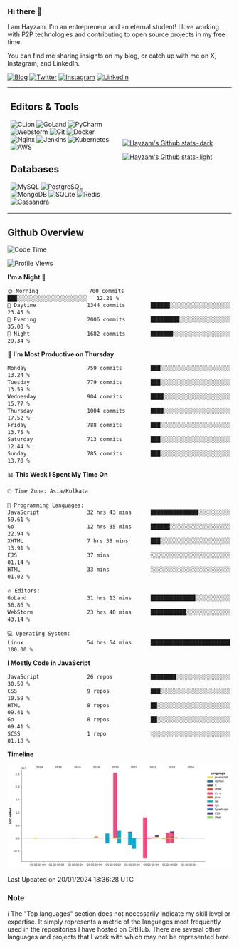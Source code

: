 ### Hi there 👋

I am Hayzam. I'm an entrepreneur and an eternal student! I love working with P2P technologies and contributing to open source projects in my free time.

You can find me sharing insights on my blog, or catch up with me on X, Instagram, and LinkedIn.

[![Blog](https://img.shields.io/badge/Blog-%2312100E.svg?&style=for-the-badge&logo=medium&logoColor=white)](https://hayzam.com)
[![Twitter](https://img.shields.io/badge/Twitter-%231DA1F2.svg?&style=for-the-badge&logo=X&logoColor=white)](https://twitter.com/hayzam_js)
[![Instagram](https://img.shields.io/badge/Instagram-%23E4405F.svg?&style=for-the-badge&logo=instagram&logoColor=white)](https://instagram.com/hayzam.ts)
[![LinkedIn](https://img.shields.io/badge/LinkedIn-%230077B5.svg?&style=for-the-badge&logo=linkedin&logoColor=white)](https://www.linkedin.com/in/hayzam-s-2b9b95139/)

<table width="100%">
<tr>
<td width="50%">

## Editors & Tools

![CLion](https://img.shields.io/badge/-CLion-000000?style=flat&logo=CLion)
![GoLand](https://img.shields.io/badge/-GoLand-000000?style=flat&logo=Goland)
![PyCharm](https://img.shields.io/badge/-PyCharm-000000?style=flat&logo=PyCharm)
![Webstorm](https://img.shields.io/badge/-WebStorm-000000?style=flat&logo=WebStorm)
![Git](https://img.shields.io/badge/-Git-000000?style=flat&logo=git)
![Docker](https://img.shields.io/badge/-Docker-000000?style=flat&logo=docker)
![Nginx](https://img.shields.io/badge/-Nginx-000000?style=flat&logo=nginx)
![Jenkins](https://img.shields.io/badge/-Jenkins-000000?style=flat&logo=jenkins)
![Kubernetes](https://img.shields.io/badge/-Kubernetes-000000?style=flat&logo=kubernetes)
![AWS](https://img.shields.io/badge/-AWS-000000?style=flat&logo=amazon-aws)

## Databases

![MySQL](https://img.shields.io/badge/-MySQL-000000?style=flat&logo=mysql)
![PostgreSQL](https://img.shields.io/badge/-PostgreSQL-000000?style=flat&logo=postgresql)
![MongoDB](https://img.shields.io/badge/-MongoDB-000000?style=flat&logo=mongodb)
![SQLite](https://img.shields.io/badge/-SQLite-000000?style=flat&logo=sqlite)
![Redis](https://img.shields.io/badge/-Redis-000000?style=flat&logo=redis)
![Cassandra](https://img.shields.io/badge/-Cassandra-000000?style=flat&logo=apache-cassandra)
</div>

<td width="50%">
 
[![Hayzam's Github stats-dark](https://github-readme-stats.vercel.app/api?username=hayzamjs&show_icons=true&theme=dark#gh-dark-mode-only)](https://github.com/anuraghazra/github-readme-stats#gh-dark-mode-only)
 
[![Hayzam's Github stats-light](https://github-readme-stats.vercel.app/api?username=hayzamjs&show_icons=true&theme=default#gh-light-mode-only)](https://github.com/anuraghazra/github-readme-stats#gh-light-mode-only)

</td>
</tr>
</table>
 
## Github Overview


<!--START_SECTION:waka-->
![Code Time](http://img.shields.io/badge/Code%20Time-475%20hrs%2029%20mins-blue)

![Profile Views](http://img.shields.io/badge/Profile%20Views-0-blue)

**I'm a Night 🦉** 

```text
🌞 Morning                700 commits         ███░░░░░░░░░░░░░░░░░░░░░░   12.21 % 
🌆 Daytime                1344 commits        ██████░░░░░░░░░░░░░░░░░░░   23.45 % 
🌃 Evening                2006 commits        █████████░░░░░░░░░░░░░░░░   35.00 % 
🌙 Night                  1682 commits        ███████░░░░░░░░░░░░░░░░░░   29.34 % 
```
📅 **I'm Most Productive on Thursday** 

```text
Monday                   759 commits         ███░░░░░░░░░░░░░░░░░░░░░░   13.24 % 
Tuesday                  779 commits         ███░░░░░░░░░░░░░░░░░░░░░░   13.59 % 
Wednesday                904 commits         ████░░░░░░░░░░░░░░░░░░░░░   15.77 % 
Thursday                 1004 commits        ████░░░░░░░░░░░░░░░░░░░░░   17.52 % 
Friday                   788 commits         ███░░░░░░░░░░░░░░░░░░░░░░   13.75 % 
Saturday                 713 commits         ███░░░░░░░░░░░░░░░░░░░░░░   12.44 % 
Sunday                   785 commits         ███░░░░░░░░░░░░░░░░░░░░░░   13.70 % 
```


📊 **This Week I Spent My Time On** 

```text
🕑︎ Time Zone: Asia/Kolkata

💬 Programming Languages: 
JavaScript               32 hrs 43 mins      ███████████████░░░░░░░░░░   59.61 % 
Go                       12 hrs 35 mins      ██████░░░░░░░░░░░░░░░░░░░   22.94 % 
XHTML                    7 hrs 38 mins       ███░░░░░░░░░░░░░░░░░░░░░░   13.91 % 
EJS                      37 mins             ░░░░░░░░░░░░░░░░░░░░░░░░░   01.14 % 
HTML                     33 mins             ░░░░░░░░░░░░░░░░░░░░░░░░░   01.02 % 

🔥 Editors: 
GoLand                   31 hrs 13 mins      ██████████████░░░░░░░░░░░   56.86 % 
WebStorm                 23 hrs 40 mins      ███████████░░░░░░░░░░░░░░   43.14 % 

💻 Operating System: 
Linux                    54 hrs 54 mins      █████████████████████████   100.00 % 
```

**I Mostly Code in JavaScript** 

```text
JavaScript               26 repos            ████████░░░░░░░░░░░░░░░░░   30.59 % 
CSS                      9 repos             ███░░░░░░░░░░░░░░░░░░░░░░   10.59 % 
HTML                     8 repos             ██░░░░░░░░░░░░░░░░░░░░░░░   09.41 % 
Go                       8 repos             ██░░░░░░░░░░░░░░░░░░░░░░░   09.41 % 
SCSS                     1 repo              ░░░░░░░░░░░░░░░░░░░░░░░░░   01.18 % 
```



**Timeline**

![Lines of Code chart](https://raw.githubusercontent.com/hayzamjs/hayzamjs/main/assets/bar_graph.png)


 Last Updated on 20/01/2024 18:36:28 UTC
<!--END_SECTION:waka-->


### Note 

:information_source: The "Top languages" section does not necessarily indicate my skill level or expertise. It simply represents a metric of the languages most frequently used in the repositories I have hosted on GitHub. There are several other languages and projects that I work with which may not be represented here. 

